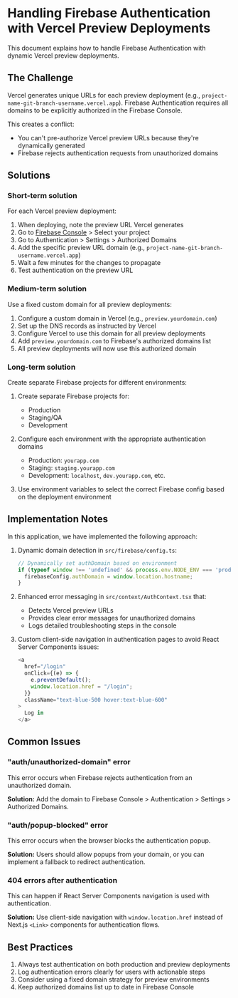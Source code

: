 # Handling Firebase Authentication with Vercel Preview Deployments

This document explains how to handle Firebase Authentication with dynamic Vercel preview deployments.

## The Challenge

Vercel generates unique URLs for each preview deployment (e.g., `project-name-git-branch-username.vercel.app`). 
Firebase Authentication requires all domains to be explicitly authorized in the Firebase Console.

This creates a conflict: 
- You can't pre-authorize Vercel preview URLs because they're dynamically generated
- Firebase rejects authentication requests from unauthorized domains

## Solutions

### Short-term solution

For each Vercel preview deployment:

1. When deploying, note the preview URL Vercel generates
2. Go to [Firebase Console](https://console.firebase.google.com/) > Select your project
3. Go to Authentication > Settings > Authorized Domains
4. Add the specific preview URL domain (e.g., `project-name-git-branch-username.vercel.app`)
5. Wait a few minutes for the changes to propagate
6. Test authentication on the preview URL

### Medium-term solution

Use a fixed custom domain for all preview deployments:

1. Configure a custom domain in Vercel (e.g., `preview.yourdomain.com`)
2. Set up the DNS records as instructed by Vercel
3. Configure Vercel to use this domain for all preview deployments
4. Add `preview.yourdomain.com` to Firebase's authorized domains list
5. All preview deployments will now use this authorized domain

### Long-term solution

Create separate Firebase projects for different environments:

1. Create separate Firebase projects for:
   - Production
   - Staging/QA
   - Development
   
2. Configure each environment with the appropriate authentication domains
   - Production: `yourapp.com`
   - Staging: `staging.yourapp.com`
   - Development: `localhost`, `dev.yourapp.com`, etc.
   
3. Use environment variables to select the correct Firebase config based on the deployment environment

## Implementation Notes

In this application, we have implemented the following approach:

1. Dynamic domain detection in `src/firebase/config.ts`:
   ```javascript
   // Dynamically set authDomain based on environment
   if (typeof window !== 'undefined' && process.env.NODE_ENV === 'production') {
     firebaseConfig.authDomain = window.location.hostname;
   }
   ```

2. Enhanced error messaging in `src/context/AuthContext.tsx` that:
   - Detects Vercel preview URLs
   - Provides clear error messages for unauthorized domains
   - Logs detailed troubleshooting steps in the console

3. Custom client-side navigation in authentication pages to avoid React Server Components issues:
   ```javascript
   <a 
     href="/login" 
     onClick={(e) => {
       e.preventDefault();
       window.location.href = "/login";
     }}
     className="text-blue-500 hover:text-blue-600"
   >
     Log in
   </a>
   ```

## Common Issues

### "auth/unauthorized-domain" error

This error occurs when Firebase rejects authentication from an unauthorized domain.

**Solution:** Add the domain to Firebase Console > Authentication > Settings > Authorized Domains.

### "auth/popup-blocked" error

This error occurs when the browser blocks the authentication popup.

**Solution:** Users should allow popups from your domain, or you can implement a fallback to redirect authentication.

### 404 errors after authentication

This can happen if React Server Components navigation is used with authentication.

**Solution:** Use client-side navigation with `window.location.href` instead of Next.js `<Link>` components for authentication flows.

## Best Practices

1. Always test authentication on both production and preview deployments
2. Log authentication errors clearly for users with actionable steps
3. Consider using a fixed domain strategy for preview environments
4. Keep authorized domains list up to date in Firebase Console